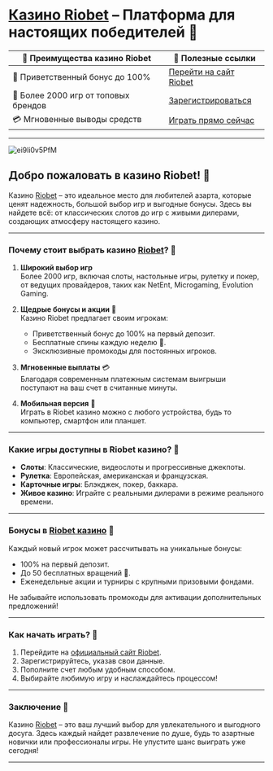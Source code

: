 # [Казино Riobet](https://brandplay.link/dtx89f2L) – Платформа для настоящих победителей 🎰

| 🌟 **Преимущества казино Riobet** | 🔗 **Полезные ссылки**                             |
|------------------------------------|---------------------------------------------------|
| 🎁 Приветственный бонус до 100%    | [Перейти на сайт Riobet](https://brandplay.link/dtx89f2L) |
| 🎲 Более 2000 игр от топовых брендов| [Зарегистрироваться](https://brandplay.link/dtx89f2L)     |
| 💳 Мгновенные выводы средств       | [Играть прямо сейчас](https://brandplay.link/dtx89f2L)    |

---
![ei9li0v5PfM](https://github.com/user-attachments/assets/4cb6a2ff-e7d1-4ff4-b1e4-f5a573154327)

## Добро пожаловать в казино Riobet! 🌟

Казино [Riobet](https://brandplay.link/dtx89f2L) – это идеальное место для любителей азарта, которые ценят надежность, большой выбор игр и выгодные бонусы. Здесь вы найдете всё: от классических слотов до игр с живыми дилерами, создающих атмосферу настоящего казино.  

---

### Почему стоит выбрать казино [Riobet](https://brandplay.link/dtx89f2L)? 🚀

1. **Широкий выбор игр**  
   Более 2000 игр, включая слоты, настольные игры, рулетку и покер, от ведущих провайдеров, таких как NetEnt, Microgaming, Evolution Gaming.  

2. **Щедрые бонусы и акции** 🎁  
   Казино Riobet предлагает своим игрокам:  
   - Приветственный бонус до 100% на первый депозит.  
   - Бесплатные спины каждую неделю 🎡.  
   - Эксклюзивные промокоды для постоянных игроков.  

3. **Мгновенные выплаты** 💳  
   Благодаря современным платежным системам выигрыши поступают на ваш счет в считанные минуты.  

4. **Мобильная версия** 📱  
   Играть в Riobet казино можно с любого устройства, будь то компьютер, смартфон или планшет.  

---

### Какие игры доступны в Riobet казино? 🎲

- **Слоты**: Классические, видеослоты и прогрессивные джекпоты.  
- **Рулетка**: Европейская, американская и французская.  
- **Карточные игры**: Блэкджек, покер, баккара.  
- **Живое казино**: Играйте с реальными дилерами в режиме реального времени.  

---

### Бонусы в [Riobet казино](https://brandplay.link/dtx89f2L) 🎁

Каждый новый игрок может рассчитывать на уникальные бонусы:  
- 100% на первый депозит.  
- До 50 бесплатных вращений 🎡.  
- Еженедельные акции и турниры с крупными призовыми фондами.  

Не забывайте использовать промокоды для активации дополнительных предложений!  

---

### Как начать играть? 🚀

1. Перейдите на [официальный сайт Riobet](https://brandplay.link/dtx89f2L).  
2. Зарегистрируйтесь, указав свои данные.  
3. Пополните счет любым удобным способом.  
4. Выбирайте любимую игру и наслаждайтесь процессом!  

---

### Заключение 🎉

Казино [Riobet](https://brandplay.link/dtx89f2L) – это ваш лучший выбор для увлекательного и выгодного досуга. Здесь каждый найдет развлечение по душе, будь то азартные новички или профессионалы игры. Не упустите шанс выиграть уже сегодня!  

---

